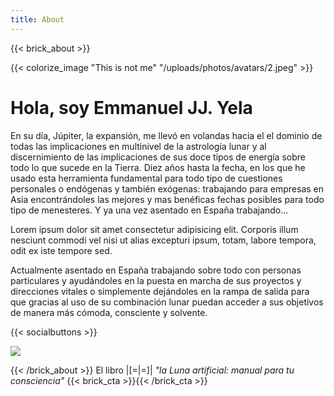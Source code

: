 ```yaml
---
title: About
---
```

{{< brick_about >}}

{{< colorize_image "This is not me" "/uploads/photos/avatars/2.jpeg" >}}

# Hola, soy Emmanuel JJ. Yela

En su día, Júpiter, la expansión, me llevó en volandas hacia el el dominio de todas las implicaciones en multinivel de la astrología lunar y al discernimiento de las implicaciones de sus doce tipos de energía sobre todo lo que sucede en la Tierra. Diez años hasta la fecha, en los que he usado esta herramienta fundamental para todo tipo de cuestiones personales o endógenas y también exógenas: trabajando para empresas en Asia encontrándoles las mejores y mas benéficas fechas posibles para todo tipo de menesteres. Y ya una vez asentado en España trabajando...

Lorem ipsum dolor sit amet consectetur adipisicing elit. Corporis illum nesciunt commodi vel nisi ut alias excepturi ipsum, totam, labore tempora, odit ex iste tempore sed. 

Actualmente asentado en España trabajando sobre todo con personas particulares y ayudándoles en la puesta en marcha de sus proyectos y direcciones vitales o simplemente dejándoles en la rampa de salida para que gracias al uso de su combinación lunar puedan acceder a sus objetivos de manera más cómoda, consciente y solvente.



{{< socialbuttons >}}

![](/uploads/photos/jupiter.jpg)


{{< /brick_about >}}
               El libro |[=|=]|  _"la Luna artificial: manual para tu consciencia"_
{{< brick_cta >}}{{< /brick_cta >}}
